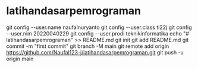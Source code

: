# latihandasarpemrograman
git config --user.name naufalnuryanto
git config --user.class ti22j
git config --user.nim 20220040229
git config --user.prodi teknikinformatika
echo "# latihandasarpemrograman" >> README.md
git init
git add README.md
git commit -m "first commit"
git branch -M main
git remote add origin https://github.com/Naufal123-j/latihandasarpemrograman.git
git push -u origin main
